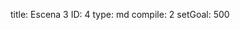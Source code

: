 title:          Escena 3
ID:             4
type:           md
compile:        2
setGoal:        500


